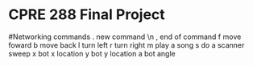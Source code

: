 # CPRE 288 Final Project

#Networking commands
. new command \n
, end of command
f move foward
b move back
l turn left
r turn right
m play a song
s do a scanner sweep
x bot x location
y bot y location
a bot angle
